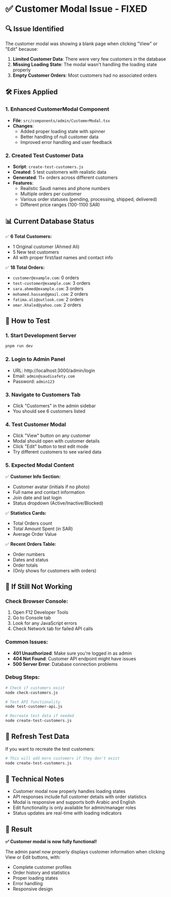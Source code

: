 # ✅ Customer Modal Issue - FIXED

## 🔍 Issue Identified

The customer modal was showing a blank page when clicking "View" or "Edit" because:

1. **Limited Customer Data**: There were very few customers in the database
2. **Missing Loading State**: The modal wasn't handling the loading state properly
3. **Empty Customer Orders**: Most customers had no associated orders

## 🛠️ Fixes Applied

### 1. Enhanced CustomerModal Component
- **File**: `src/components/admin/CustomerModal.tsx`
- **Changes**:
  - Added proper loading state with spinner
  - Better handling of null customer data
  - Improved error handling and user feedback

### 2. Created Test Customer Data
- **Script**: `create-test-customers.js`
- **Created**: 5 test customers with realistic data
- **Generated**: 11+ orders across different customers
- **Features**:
  - Realistic Saudi names and phone numbers
  - Multiple orders per customer
  - Various order statuses (pending, processing, shipped, delivered)
  - Different price ranges (100-1100 SAR)

## 📊 Current Database Status

✅ **6 Total Customers:**
- 1 Original customer (Ahmed Ali)
- 5 New test customers
- All with proper first/last names and contact info

✅ **18 Total Orders:**
- `customer@example.com`: 0 orders
- `test-customer@example.com`: 3 orders  
- `sara.ahmed@example.com`: 3 orders
- `mohamed.hassan@gmail.com`: 2 orders
- `fatima.ali@outlook.com`: 2 orders
- `omar.khaled@yahoo.com`: 2 orders

## 🎯 How to Test

### 1. Start Development Server
```bash
pnpm run dev
```

### 2. Login to Admin Panel
- URL: http://localhost:3000/admin/login
- Email: `admin@saudisafety.com`
- Password: `admin123`

### 3. Navigate to Customers Tab
- Click "Customers" in the admin sidebar
- You should see 6 customers listed

### 4. Test Customer Modal
- Click "View" button on any customer
- Modal should open with customer details
- Click "Edit" button to test edit mode
- Try different customers to see varied data

### 5. Expected Modal Content
✅ **Customer Info Section:**
- Customer avatar (initials if no photo)
- Full name and contact information
- Join date and last login
- Status dropdown (Active/Inactive/Blocked)

✅ **Statistics Cards:**
- Total Orders count
- Total Amount Spent (in SAR)
- Average Order Value

✅ **Recent Orders Table:**
- Order numbers
- Dates and status
- Order totals
- (Only shows for customers with orders)

## 🐛 If Still Not Working

### Check Browser Console:
1. Open F12 Developer Tools
2. Go to Console tab
3. Look for any JavaScript errors
4. Check Network tab for failed API calls

### Common Issues:
- **401 Unauthorized**: Make sure you're logged in as admin
- **404 Not Found**: Customer API endpoint might have issues
- **500 Server Error**: Database connection problems

### Debug Steps:
```bash
# Check if customers exist
node check-customers.js

# Test API functionality
node test-customer-api.js

# Recreate test data if needed
node create-test-customers.js
```

## 🔄 Refresh Test Data

If you want to recreate the test customers:

```bash
# This will add more customers if they don't exist
node create-test-customers.js
```

## 📝 Technical Notes

- Customer modal now properly handles loading states
- API responses include full customer details with order statistics
- Modal is responsive and supports both Arabic and English
- Edit functionality is only available for admin/manager roles
- Status updates are real-time with loading indicators

## 🎉 Result

**✅ Customer modal is now fully functional!**

The admin panel now properly displays customer information when clicking View or Edit buttons, with:
- Complete customer profiles
- Order history and statistics
- Proper loading states
- Error handling
- Responsive design
